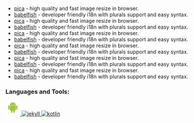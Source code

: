 - [pica](https://nodeca.github.io/pica/demo/) - high quality and fast image
  resize in browser.
- [babelfish](https://github.com/nodeca/babelfish/) - developer friendly
  i18n with plurals support and easy syntax.
- [pica](https://nodeca.github.io/pica/demo/) - high quality and fast image
  resize in browser.
- [babelfish](https://github.com/nodeca/babelfish/) - developer friendly
  i18n with plurals support and easy syntax.
- [pica](https://nodeca.github.io/pica/demo/) - high quality and fast image
  resize in browser.
- [babelfish](https://github.com/nodeca/babelfish/) - developer friendly
  i18n with plurals support and easy syntax.
- [pica](https://nodeca.github.io/pica/demo/) - high quality and fast image
  resize in browser.
- [babelfish](https://github.com/nodeca/babelfish/) - developer friendly
  i18n with plurals support and easy syntax.
- [pica](https://nodeca.github.io/pica/demo/) - high quality and fast image
  resize in browser.
- [babelfish](https://github.com/nodeca/babelfish/) - developer friendly
  i18n with plurals support and easy syntax.
- [pica](https://nodeca.github.io/pica/demo/) - high quality and fast image
  resize in browser.
- [babelfish](https://github.com/nodeca/babelfish/) - developer friendly
  i18n with plurals support and easy syntax.



<h3 align="left">Languages and Tools:</h3>
<p align="left"> <a href="https://developer.android.com" target="_blank" rel="noreferrer"> <img src="https://raw.githubusercontent.com/devicons/devicon/master/icons/android/android-original-wordmark.svg" alt="android" width="40" height="40"/> </a> <a href="https://jekyllrb.com/" target="_blank" rel="noreferrer"> <img src="https://www.vectorlogo.zone/logos/jekyllrb/jekyllrb-icon.svg" alt="jekyll" width="40" height="40"/> </a> <a href="https://kotlinlang.org" target="_blank" rel="noreferrer"> <img src="https://www.vectorlogo.zone/logos/kotlinlang/kotlinlang-icon.svg" alt="kotlin" width="40" height="40"/> </a> </p>
